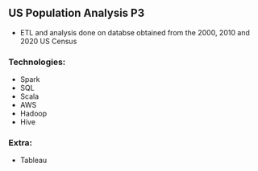 ## US Population Analysis P3
- ETL and analysis done on databse obtained from the 2000, 2010 and 2020 US Census

### Technologies:
- Spark
- SQL
- Scala
- AWS 
- Hadoop
- Hive

### Extra:
- Tableau

